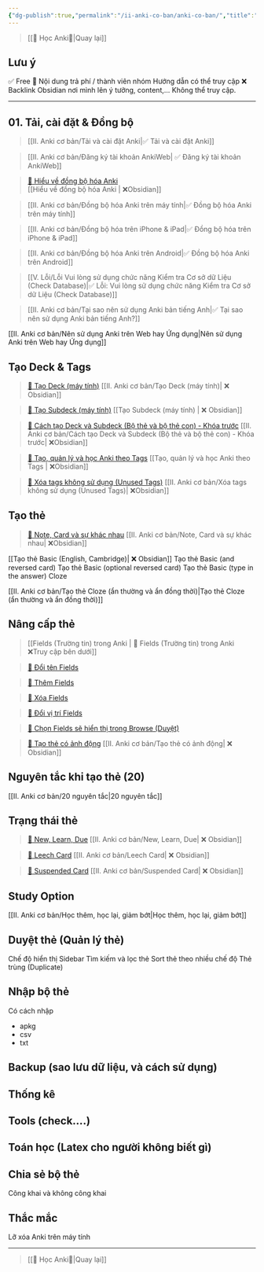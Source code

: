 ```yaml
---
{"dg-publish":true,"permalink":"/ii-anki-co-ban/anki-co-ban/","title":"Anki cơ bản","pinned":true,"noteIcon":1}
---
```


> [[🌟 Học Anki🌟\|Quay lại]]

## Lưu ý

✅ Free
👑 Nội dung trả phí / thành viên nhóm Hướng dẫn có thể truy cập
❌ Backlink Obsidian nơi mình lên ý tưởng, content,... Không thể truy cập.

___
## 01. Tải, cài đặt & Đồng bộ
> [[II. Anki cơ bản/Tải và cài đặt Anki\|✅ Tải và cài đặt Anki]] 

> [[II. Anki cơ bản/Đăng ký tài khoản AnkiWeb\| ✅ Đăng ký tài khoản AnkiWeb]] 

> [👑 Hiểu về đồng bộ hóa Anki](https://www.facebook.com/groups/ankikhoa2/posts/656841203164849/)  
> [[Hiểu về đồng bộ hóa Anki \| ❌Obsidian]]

> [[II. Anki cơ bản/Đồng bộ hóa Anki trên máy tính\|✅ Đồng bộ hóa Anki trên máy tính]]

> [[II. Anki cơ bản/Đồng bộ hóa trên iPhone & iPad\|✅ Đồng bộ hóa trên iPhone & iPad]]

> [[II. Anki cơ bản/Đồng bộ hóa Anki trên Android\|✅ Đồng bộ hóa Anki trên Android]]

> [[V. Lỗi/Lỗi Vui lòng sử dụng chức năng Kiểm tra Cơ sở dữ Liệu (Check Database)\|✅ Lỗi: Vui lòng sử dụng chức năng Kiểm tra Cơ sở dữ Liệu (Check Database)]]

> [[II. Anki cơ bản/Tại sao nên sử dụng Anki bản tiếng Anh\|✅ Tại sao nên sử dụng Anki bản tiếng Anh?]]

[[II. Anki cơ bản/Nên sử dụng Anki trên Web hay Ứng dụng\|Nên sử dụng Anki trên Web hay Ứng dụng]]

## Tạo Deck & Tags

> [👑 Tạo Deck (máy tính)](https://www.facebook.com/100006970567626/videos/269699682445236/)
> [[II. Anki cơ bản/Tạo Deck (máy tính)\| ❌ Obsidian]]


> [👑 Tạo Subdeck (máy tính)](https://www.facebook.com/100006970567626/videos/1309708296640380/)
> [[Tạo Subdeck (máy tính) \| ❌ Obsidian]]


> [👑 Cách tạo Deck và Subdeck (Bộ thẻ và bộ thẻ con) - Khóa trước](https://www.facebook.com/100006970567626/videos/948967736190048/) 
> [[II. Anki cơ bản/Cách tạo Deck và Subdeck (Bộ thẻ và bộ thẻ con) - Khóa trước\| ❌Obsidian]]


> [👑 Tạo, quản lý và học Anki theo Tags](https://www.facebook.com/100006970567626/videos/1735576880208862/) 
> [[Tạo, quản lý và học Anki theo Tags \| ❌Obsidian]]


> [👑 Xóa tags không sử dụng (Unused Tags)](https://www.facebook.com/groups/ankikhoa2/posts/658428619672774/)
> [[II. Anki cơ bản/Xóa tags không sử dụng (Unused Tags)\| ❌Obsidian]]


## Tạo thẻ

> [👑 Note, Card và sự khác nhau](https://www.facebook.com/groups/ankikhoa2/posts/658651092983860/)
[[II. Anki cơ bản/Note, Card và sự khác nhau\| ❌Obsidian]]

[[Tạo thẻ Basic (English, Cambridge)\| ❌ Obsidian]]
Tạo thẻ Basic (and reversed card)
Tạo thẻ Basic (optional reversed card)
Tạo thẻ Basic (type in the answer)
Cloze

[[II. Anki cơ bản/Tạo thẻ Cloze (ẩn thường và ẩn đồng thời)\|Tạo thẻ Cloze (ẩn thường và ẩn đồng thời)]]

## Nâng cấp thẻ

> [[Fields (Trường tin) trong Anki \| 👑 Fields (Trường tin) trong Anki ❌Truy cập bên dưới]]

> [👑 Đổi tên Fields](https://www.facebook.com/100006970567626/videos/6386729764755310/)

> [👑 Thêm Fields](https://www.facebook.com/100006970567626/videos/610376627914331/)

> [👑 Xóa Fields](https://www.facebook.com/100006970567626/videos/1460259781398928/)

> [👑 Đổi vị trí Fields](https://www.facebook.com/100006970567626/videos/996737118425945/)

> [👑 Chọn Fields sẽ hiển thị trong Browse (Duyệt)](https://www.facebook.com/100006970567626/videos/1115800266045956/)



> [👑 Tạo thẻ có ảnh động](https://www.facebook.com/groups/ankikhoa2/posts/657978433051126/)
> [[II. Anki cơ bản/Tạo thẻ có ảnh động\| ❌ Obsidian]]

## Nguyên tắc khi tạo thẻ (20)
[[II. Anki cơ bản/20 nguyên tắc\|20 nguyên tắc]]

## Trạng thái thẻ

> [👑 New, Learn, Due](https://www.facebook.com/100006970567626/videos/6380549382011532/)
> [[II. Anki cơ bản/New, Learn, Due\| ❌ Obsidian]]

> [👑 Leech Card](https://www.facebook.com/100006970567626/videos/3522266851347838/)
> [[II. Anki cơ bản/Leech Card\| ❌ Obsidian]]

> [👑 Suspended Card](https://www.facebook.com/100006970567626/videos/1013283566338415/)
> [[II. Anki cơ bản/Suspended Card\| ❌ Obsidian]]


## Study Option
[[II. Anki cơ bản/Học thêm, học lại, giảm bớt\|Học thêm, học lại, giảm bớt]]


## Duyệt thẻ (Quản lý thẻ)

Chế độ hiển thị
Sidebar
Tìm kiếm và lọc thẻ
Sort thẻ theo nhiều chế độ
Thẻ trùng (Duplicate)


## Nhập bộ thẻ
Có cách nhập
- apkg
- csv
- txt

## Backup (sao lưu dữ liệu, và cách sử dụng)

## Thống kê

## Tools (check....)

## Toán học (Latex cho người không biết gì)

## Chia sẻ bộ thẻ
Công khai và không công khai

## Thắc mắc
Lỡ xóa Anki trên máy tính

___
> [[🌟 Học Anki🌟\|Quay lại]]